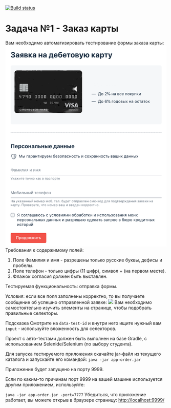 [![Build status](https://ci.appveyor.com/api/projects/status/2g6sd5bedvf3h2g9/branch/main?svg=true)](https://ci.appveyor.com/project/Plushcake/order-a-card/branch/main)
# Задача №1 - Заказ карты
Вам необходимо автоматизировать тестирование формы заказа карты:
![](https://github.com/netology-code/aqa-homeworks/raw/master/web/pic/order.png)
Требования к содержимому полей:

1. Поле Фамилия и имя - разрешены только русские буквы, дефисы и пробелы.
2. Поле телефон - только цифры (11 цифр), символ + (на первом месте).
3. Флажок согласия должен быть выставлен.

Тестируемая функциональность: отправка формы.

Условия: если все поля заполнены корректно, то вы получаете сообщение об успешно отправленной заявке:
![](https://github.com/netology-code/aqa-homeworks/raw/master/web/pic/success.jpg)
Вам необходимо самостоятельно изучить элементы на странице, чтобы подобрать правильные селекторы.

Подсказка
Смотрите на `data-test-id` и внутри него ищите нужный вам `input` - используйте вложенность для селекторов.

Проект с авто-тестами должен быть выполнен на базе Gradle, с использованием Selenide/Selenium (по выбору студента).

Для запуска тестируемого приложения скачайте jar-файл из текущего каталога и запускайте его командой: `java -jar app-order.jar`

Приложение будет запущено на порту 9999.

Если по каким-то причинам порт 9999 на вашей машине используется другим приложением, используйте:

`java -jar app-order.jar -port=7777`
Убедиться, что приложение работает, вы можете открыв в браузере страницу:    [http://localhost:9999/](http://localhost:9999/)